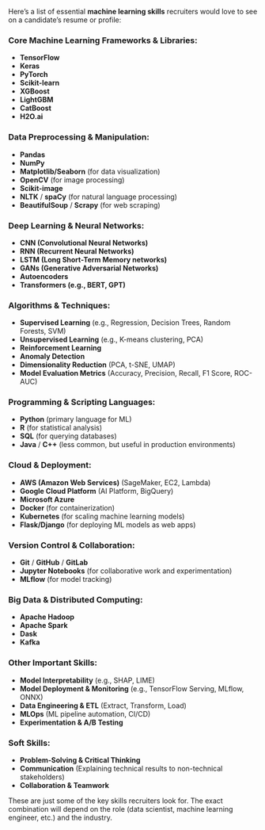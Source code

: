 Here’s a list of essential **machine learning skills** recruiters would love to see on a candidate’s resume or profile:

### **Core Machine Learning Frameworks & Libraries:**

* **TensorFlow**
* **Keras**
* **PyTorch**
* **Scikit-learn**
* **XGBoost**
* **LightGBM**
* **CatBoost**
* **H2O.ai**

### **Data Preprocessing & Manipulation:**

* **Pandas**
* **NumPy**
* **Matplotlib/Seaborn** (for data visualization)
* **OpenCV** (for image processing)
* **Scikit-image**
* **NLTK** / **spaCy** (for natural language processing)
* **BeautifulSoup** / **Scrapy** (for web scraping)

### **Deep Learning & Neural Networks:**

* **CNN (Convolutional Neural Networks)**
* **RNN (Recurrent Neural Networks)**
* **LSTM (Long Short-Term Memory networks)**
* **GANs (Generative Adversarial Networks)**
* **Autoencoders**
* **Transformers (e.g., BERT, GPT)**

### **Algorithms & Techniques:**

* **Supervised Learning** (e.g., Regression, Decision Trees, Random Forests, SVM)
* **Unsupervised Learning** (e.g., K-means clustering, PCA)
* **Reinforcement Learning**
* **Anomaly Detection**
* **Dimensionality Reduction** (PCA, t-SNE, UMAP)
* **Model Evaluation Metrics** (Accuracy, Precision, Recall, F1 Score, ROC-AUC)

### **Programming & Scripting Languages:**

* **Python** (primary language for ML)
* **R** (for statistical analysis)
* **SQL** (for querying databases)
* **Java** / **C++** (less common, but useful in production environments)

### **Cloud & Deployment:**

* **AWS (Amazon Web Services)** (SageMaker, EC2, Lambda)
* **Google Cloud Platform** (AI Platform, BigQuery)
* **Microsoft Azure**
* **Docker** (for containerization)
* **Kubernetes** (for scaling machine learning models)
* **Flask/Django** (for deploying ML models as web apps)

### **Version Control & Collaboration:**

* **Git** / **GitHub** / **GitLab**
* **Jupyter Notebooks** (for collaborative work and experimentation)
* **MLflow** (for model tracking)

### **Big Data & Distributed Computing:**

* **Apache Hadoop**
* **Apache Spark**
* **Dask**
* **Kafka**

### **Other Important Skills:**

* **Model Interpretability** (e.g., SHAP, LIME)
* **Model Deployment & Monitoring** (e.g., TensorFlow Serving, MLflow, ONNX)
* **Data Engineering & ETL** (Extract, Transform, Load)
* **MLOps** (ML pipeline automation, CI/CD)
* **Experimentation & A/B Testing**

### **Soft Skills:**

* **Problem-Solving & Critical Thinking**
* **Communication** (Explaining technical results to non-technical stakeholders)
* **Collaboration & Teamwork**

These are just some of the key skills recruiters look for. The exact combination will depend on the role (data scientist, machine learning engineer, etc.) and the industry.
